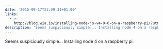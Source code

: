 ```yaml
---
date: '2015-09-17T23:09:11+01:00'
links:
  - >-
    http://blog.wia.io/installing-node-js-v4-0-0-on-a-raspberry-pi/?utm_source=nodeweekly&utm_medium=email
description: 'Seems suspiciously simple... Installing node 4 on a raspberry pi. '
---
```

Seems suspiciously simple... Installing node 4 on a raspberry pi. 
